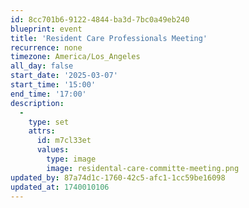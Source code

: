 ```yaml
---
id: 8cc701b6-9122-4844-ba3d-7bc0a49eb240
blueprint: event
title: 'Resident Care Professionals Meeting'
recurrence: none
timezone: America/Los_Angeles
all_day: false
start_date: '2025-03-07'
start_time: '15:00'
end_time: '17:00'
description:
  -
    type: set
    attrs:
      id: m7cl33et
      values:
        type: image
        image: residental-care-committe-meeting.png
updated_by: 87a74d1c-1760-42c5-afc1-1cc59be16098
updated_at: 1740010106
---
```

